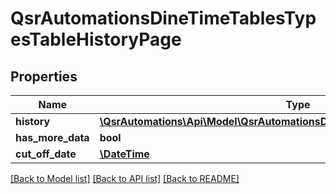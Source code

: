 # QsrAutomationsDineTimeTablesTypesTableHistoryPage

## Properties
Name | Type | Description | Notes
------------ | ------------- | ------------- | -------------
**history** | [**\QsrAutomations\Api\Model\QsrAutomationsDineTimeTablesTypesTableHistory[]**](QsrAutomationsDineTimeTablesTypesTableHistory.md) |  | [optional] 
**has_more_data** | **bool** |  | [optional] 
**cut_off_date** | [**\DateTime**](\DateTime.md) |  | [optional] 

[[Back to Model list]](../README.md#documentation-for-models) [[Back to API list]](../README.md#documentation-for-api-endpoints) [[Back to README]](../README.md)


